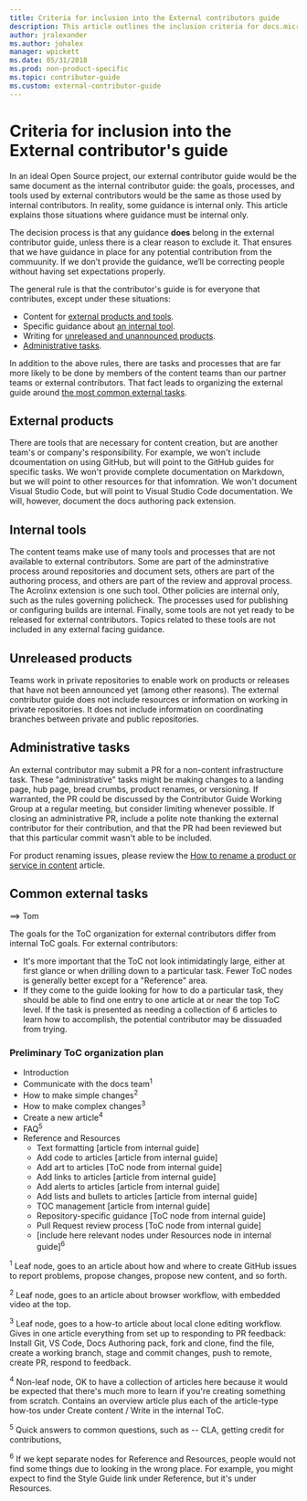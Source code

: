 ```yaml
---
title: Criteria for inclusion into the External contributors guide
description: This article outlines the inclusion criteria for docs.microsoft.com external contributors guide topics 
author: jralexander
ms.author: johalex
manager: wpickett
ms.date: 05/31/2018
ms.prod: non-product-specific
ms.topic: contributor-guide
ms.custom: external-contributor-guide
---
```

# Criteria for inclusion into the External contributor's guide

In an ideal Open Source project, our external contributor guide would be the same document as the internal contributor guide: the goals, processes, and tools used by external contributors would be the same as those used by internal contributors. In reality, some guidance is internal only. This article explains those situations where guidance must be internal only.

The decision process is that any guidance **does** belong in the external contributor guide, unless there is a clear reason to exclude it. That ensures that we have guidance in place for any potential contribution from the commuunity. If we don’t provide the guidance, we’ll be correcting people without having set expectations properly.

The general rule is that the contributor's guide is for everyone that contributes, except under these situations:

- Content for [external products and tools](#external-products).
- Specific guidance about [an internal tool](#internal-tools).
- Writing for [unreleased and unannounced products](#unlreleased-products).
- [Administrative tasks](#administrative-tasks).

In addition to the above rules, there are tasks and processes that are far more likely to be done by members of the content teams than our partner teams or external contributors. That fact leads to organizing the external guide around [the most common external tasks](#common-external-tasks).

## External products

There are tools that are necessary for content creation, but are another team's or company's responsibility. For example, we won't include dcoumentation on using GitHub, but will point to the GitHub guides for specific tasks. We won't provide complete documentation on Markdown, but we will point to other resources for that infomration. We won't document Visual Studio Code, but will point to Visual Studio Code documentation. We will, however, document the docs authoring pack extension.

## Internal tools

The content teams make use of many tools and processes that are not available to external contributors. Some are part of the adminstrative process around repositories and document sets, others are part of the authoring process, and others are part of the review and approval process. The Acrolinx extension is one such tool. Other policies are internal only, such as the rules governing policheck. The processes used for publishing or configuring builds are internal. Finally, some tools are not yet ready to be released for external contributors. Topics related to these tools are not included in any external facing guidance.

## Unreleased products

Teams work in private repositories to enable work on products or releases that have not been announced yet (among other reasons). The external contributor guide does not include resources or information on working in private repositories. It does not include information on coordinating branches between private and public repositories.

## Administrative tasks
 
An external contributor may submit a PR for a non-content infrastructure task. These "administrative" tasks might be making changes to a landing page, hub page, bread crumbs, product renames, or versioning. If warranted, the PR could be discussed by the Contributor Guide Working Group at a regular meeting, but consider limiting whenever possible. If closing an administrative PR, include a polite note thanking the external contributor for their contribution, and that the PR had been reviewed but that this particular commit wasn't able to be included.

For product renaming issues, please review the [How to rename a product or service in content](contribute-how-to-rename-product-or-service.md) article.

## Common external tasks

 ==> Tom

The goals for the ToC organization for external contributors differ from internal ToC goals. For external contributors:

* It's more important that the ToC not look intimidatingly large, either at first glance or when drilling down to a particular task. Fewer ToC nodes is generally better except for a "Reference" area.
* If they come to the guide looking for how to do a particular task, they should be able to find one entry to one article at or near the top ToC level. If the task is presented as needing a collection of 6 articles to learn how to accomplish, the potential contributor may be dissuaded from trying.

### Preliminary ToC organization plan

* Introduction
* Communicate with the docs team<sup>1</sup>
* How to make simple changes<sup>2</sup>
* How to make complex changes<sup>3</sup>
* Create a new article<sup>4</sup>
* FAQ<sup>5</sup>
* Reference and Resources
  * Text formatting [article from internal guide]
  * Add code to articles [article from internal guide]
  * Add art to articles [ToC node from internal guide]
  * Add links to articles [article from internal guide]
  * Add alerts to articles [article from internal guide]
  * Add lists and bullets to articles [article from internal guide]
  * TOC management [article from internal guide]
  * Repository-specific guidance [ToC node from internal guide]
  * Pull Request review process [ToC node from internal guide]
  * [include here relevant nodes under Resources node in internal guide]<sup>6</sup>
  
<sup>1</sup> Leaf node, goes to an article about how and where to create GitHub issues to report problems, propose changes, propose new content, and so forth.

<sup>2</sup> Leaf node, goes to an article about browser workflow, with embedded video at the top.

<sup>3</sup> Leaf node, goes to a how-to article about local clone editing workflow. Gives in one article everything from set up to responding to PR feedback: Install Git, VS Code, Docs Authoring pack, fork and clone, find the file, create a working branch, stage and commit changes, push to remote, create PR, respond to feedback.

<sup>4</sup> Non-leaf node, OK to have a collection of articles here because it would be expected that there's much more to learn if you're creating something from scratch. Contains an overview article plus each of the article-type how-tos under Create content / Write in the internal ToC.

<sup>5</sup> Quick answers to common questions, such as -- CLA, getting credit for contributions, 

<sup>6</sup> If we kept separate nodes for Reference and Resources, people would not find some things due to looking in the wrong place.  For example, you might expect to find the Style Guide link under Reference, but it's under Resources.


